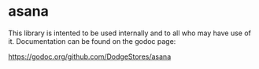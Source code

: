 asana
=====

This library is intented to be used internally and to all who may have use of it.
Documentation can be found on the godoc page:

https://godoc.org/github.com/DodgeStores/asana
